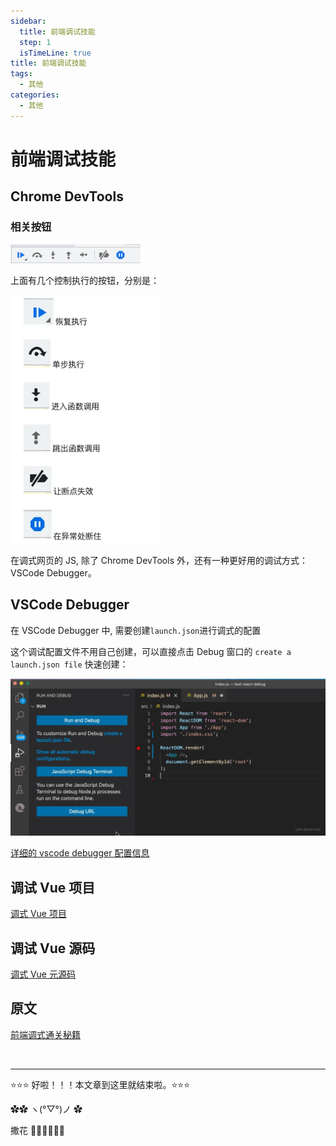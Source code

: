 ```yaml
---
sidebar:
  title: 前端调试技能
  step: 1
  isTimeLine: true
title: 前端调试技能
tags:
  - 其他
categories:
  - 其他
---
```


# 前端调试技能

## **Chrome DevTools**

### **相关按钮**

<img src="./assets/image-20220926114106875.png" alt="image-20220926114106875" style="zoom:100%;" />

上面有几个控制执行的按钮，分别是：

<img src="./assets/image-20220926114156689.png" alt="image-20220926114156689" style="zoom:80%;" />

在调式网页的 JS, 除了 Chrome DevTools 外，还有一种更好用的调试方式： VSCode Debugger。

## **VSCode Debugger**

在 VSCode Debugger 中, 需要创建`launch.json`进行调式的配置

这个调试配置文件不用自己创建，可以直接点击 Debug 窗口的 `create a launch.json file` 快速创建：

![00039d6dbc2b41c3bcad8a9d3c7942bc_tplv-k3u1fbpfcp-zoom-in-crop-mark_3024_0_0_0](assets/test-debug.webp)

[详细的 vscode debugger 配置信息](https://juejin.cn/book/7070324244772716556/section/7071920248835801126)

## **调试 Vue 项目**

[调式 Vue 项目](https://juejin.cn/book/7070324244772716556/section/7136841909946810404)

## **调试 Vue 源码**

[调式 Vue 元源码](https://juejin.cn/book/7070324244772716556/section/7071922360592367627)

## **原文**

[前端调式通关秘籍](https://juejin.cn/book/7070324244772716556)

<br/>
<hr />

⭐️⭐️⭐️ 好啦！！！本文章到这里就结束啦。⭐️⭐️⭐️

✿✿ ヽ(°▽°)ノ ✿

撒花 🌸🌸🌸🌸🌸🌸
